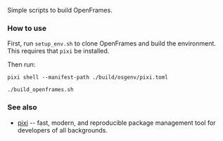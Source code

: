 Simple scripts to build OpenFrames.

### How to use

First, run `setup_env.sh` to clone OpenFrames and build the environment. This requires that `pixi` be installed.

Then run:

```
pixi shell --manifest-path ./build/osgenv/pixi.toml

./build_openframes.sh
```

### See also

 * [pixi](https://pixi.sh/latest/) -- fast, modern, and reproducible package management tool for developers of all backgrounds.